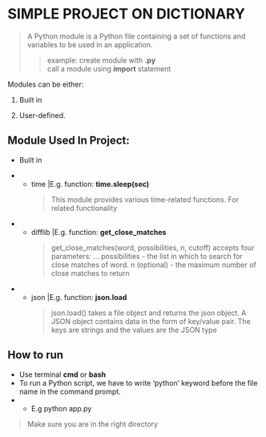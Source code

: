 # SIMPLE PROJECT ON DICTIONARY

> A Python module is a Python file containing a set of functions and variables to be used in an application.
>
> > example: create module with **.py**\
> > call a module using **import** statement

Modules can be either:

1. Built in

2. User-defined.

## Module Used In Project:

- Built in
- - time |E.g. function: **time.sleep(sec)**
    > This module provides various time-related functions. For related functionality

- - difflib |E.g. function: **get_close_matches**
    > get_close_matches(word, possibilities, n, cutoff) accepts four parameters: ... possibilities - the list in which to search for close matches of word. n (optional) - the maximum number of close matches to return

- - json |E.g. function: **json.load**
    > json.load() takes a file object and returns the json object. A JSON object contains data in the form of key/value pair. The keys are strings and the values are the JSON type

## How to run
- Use terminal **cmd** or **bash**
- To run a Python script, we have to write ‘python’ keyword before the file name in the command prompt.
- - E.g python app.py
> Make sure you are in the right directory 
